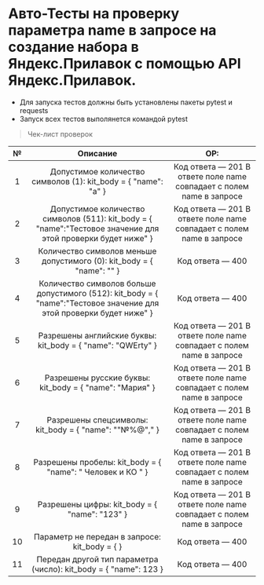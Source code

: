 # Авто-Тесты на проверку параметра name в запросе на создание набора в Яндекс.Прилавок с помощью API Яндекс.Прилавок.
- Для запуска тестов должны быть установлены пакеты pytest и requests
- Запуск всех тестов выполянется командой pytest


> Чек-лист проверок

|  № |                                                       Описание                                                       |                                  ОР:                                 |
|:--:|:--------------------------------------------------------------------------------------------------------------------:|:--------------------------------------------------------------------:|
| 1  | Допустимое количество символов (1): kit_body = { "name": "a" }                                                       | Код ответа — 201 В ответе поле name совпадает с полем name в запросе |
| 2  | Допустимое количество символов (511): kit_body = { "name":"Тестовое значение для этой проверки будет ниже" }         | Код ответа — 201 В ответе поле name совпадает с полем name в запросе |
| 3  | Количество символов меньше допустимого (0): kit_body = { "name": "" }                                                | Код ответа — 400                                                     |
| 4  | Количество символов больше допустимого (512): kit_body = { "name":"Тестовое значение для этой проверки будет ниже" } | Код ответа — 400                                                     |
| 5  | Разрешены английские буквы: kit_body = { "name": "QWErty" }                                                          | Код ответа — 201 В ответе поле name совпадает с полем name в запросе |
| 6  | Разрешены русские буквы: kit_body = { "name": "Мария" }                                                              | Код ответа — 201 В ответе поле name совпадает с полем name в запросе |
| 7  | Разрешены спецсимволы: kit_body = { "name": ""№%@"," }                                                               | Код ответа — 201 В ответе поле name совпадает с полем name в запросе |
| 8  | Разрешены пробелы: kit_body = { "name": " Человек и КО " }                                                           | Код ответа — 201 В ответе поле name совпадает с полем name в запросе |
| 9  | Разрешены цифры: kit_body = { "name": "123" }                                                                        | Код ответа — 201 В ответе поле name совпадает с полем name в запросе |
| 10 | Параметр не передан в запросе: kit_body = { }                                                                        | Код ответа — 400                                                     |
| 11 | Передан другой тип параметра (число): kit_body = { "name": 123 }                                                     | Код ответа — 400                                                     |